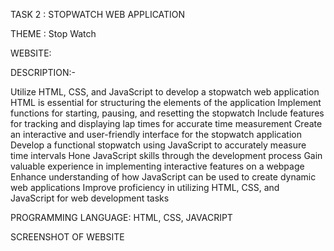 
TASK 2 : STOPWATCH WEB APPLICATION

THEME : Stop Watch

WEBSITE: 

DESCRIPTION:-

Utilize HTML, CSS, and JavaScript to develop a stopwatch web application
HTML is essential for structuring the elements of the application
Implement functions for starting, pausing, and resetting the stopwatch
Include features for tracking and displaying lap times for accurate time measurement
Create an interactive and user-friendly interface for the stopwatch application
Develop a functional stopwatch using JavaScript to accurately measure time intervals
Hone JavaScript skills through the development process
Gain valuable experience in implementing interactive features on a webpage
Enhance understanding of how JavaScript can be used to create dynamic web applications
Improve proficiency in utilizing HTML, CSS, and JavaScript for web development tasks

PROGRAMMING LANGUAGE: HTML, CSS, JAVACRIPT

SCREENSHOT OF WEBSITE

